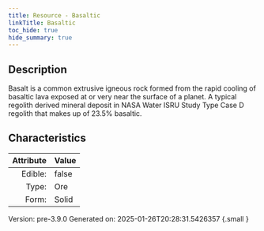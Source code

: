 ```yaml
---
title: Resource - Basaltic
linkTitle: Basaltic
toc_hide: true
hide_summary: true
---
```


## Description
 &#10;&#9;&#9;Basalt is a common extrusive igneous rock formed from the rapid cooling&#10;&#9;&#9;of basaltic lava exposed at or very near the surface of a planet. A typical regolith derived mineral deposit&#10;&#9;&#9;in NASA Water ISRU Study Type Case D regolith that makes up of 23.5% basaltic. 

## Characteristics

| Attribute      | Value |
|--------:|:------|
|Edible:|false|
|Type:|Ore|
|Form:|Solid|
 



    

Version: pre-3.9.0 Generated on: 2025-01-26T20:28:31.5426357
{.small }
